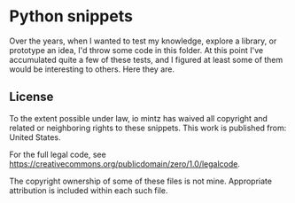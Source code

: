 # Python snippets

Over the years, when I wanted to test my knowledge, explore a library, or prototype an idea, I'd 
throw some code in this folder. At this point I've accumulated quite a few of these tests, and I figured
at least some of them would be interesting to others. Here they are.

## License

To the extent possible under law,
io mintz has waived all copyright and related or neighboring rights to these snippets.
This work is published from: United States.

For the full legal code, see https://creativecommons.org/publicdomain/zero/1.0/legalcode.

The copyright ownership of some of these files is not mine.
Appropriate attribution is included within each such file.
